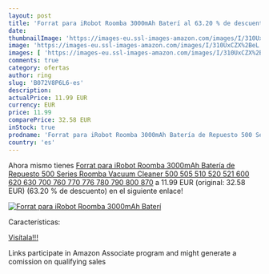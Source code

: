 ```yaml
---
layout: post
title: 'Forrat para iRobot Roomba 3000mAh Baterí al 63.20 % de descuento'
date: 
thumbnailImage: 'https://images-eu.ssl-images-amazon.com/images/I/310UxCZX%2BeL._SL200_.jpg'
image: 'https://images-eu.ssl-images-amazon.com/images/I/310UxCZX%2BeL._SL200_.jpg'
images: [ 'https://images-eu.ssl-images-amazon.com/images/I/310UxCZX%2BeL._SL200_.jpg' ]
comments: true
category: ofertas
author: ring
slug: 'B072V8P6L6-es'
description:
actualPrice: 11.99 EUR
currency: EUR
price: 11.99
comparePrice: 32.58 EUR
inStock: true
prodname: 'Forrat para iRobot Roomba 3000mAh Batería de Repuesto 500 Series Roomba Vacuum Cleaner 500 505 510 520 521 600 620 630 700 760 770 776 780 790 800 870'
country: 'es'
---
```


Ahora mismo tienes [Forrat para iRobot Roomba 3000mAh Batería de Repuesto 500 Series Roomba Vacuum Cleaner 500 505 510 520 521 600 620 630 700 760 770 776 780 790 800 870](https://www.amazon.es/dp/B072V8P6L6/?tag=tolees-21) a 11.99 EUR (original: 32.58 EUR) (63.20 %  de descuento) en el siguiente enlace!

[![Forrat para iRobot Roomba 3000mAh Baterí](https://images-eu.ssl-images-amazon.com/images/I/310UxCZX%2BeL._SL200_.jpg)](https://www.amazon.es/dp/B072V8P6L6/?tag=tolees-21)

Características:


[Visítala!!!](https://www.amazon.es/dp/B072V8P6L6/?tag=tolees-21)

Links participate in Amazon Associate program and might generate a comission on qualifying sales
